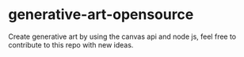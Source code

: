 # generative-art-opensource
Create generative art by using the canvas api and node js, feel free to contribute to this repo with new ideas.
